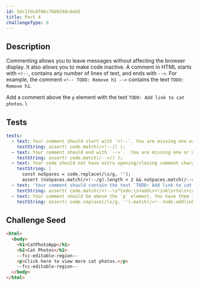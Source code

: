 ```yaml
---
id: 5dc17dc8f86c76b9248c6eb5
title: Part 4
challengeType: 0
---
```


## Description

<section id='description'>

Commenting allows you to leave messages without affecting the browser display. It also allows you to make code inactive. A comment in HTML starts with `<!--`, contains any number of lines of text, and ends with `-->`. For example, the comment `<!-- TODO: Remove h1 -->` contains the text `TODO: Remove h1`.

Add a comment above the `p` element with the text `TODO: Add link to cat photos`. \\

</section>

## Tests

<section id='tests'>

```yml
tests:
  - text: Your comment should start with `<!--`. You are missing one or more of the characters that define the start of a comment.
    testString: assert( code.match(/<!--/) );
  - text: Your comment should end with `-->`.  You are missing one or more of the characters that define the end of a comment.
    testString: assert( code.match(/-->/) );
  - text: Your code should not have extra opening/closing comment characters. You have an extra `<!--` or `-->` displaying in the browser.
    testString: |
      const noSpaces = code.replace(/\s/g, '');
      assert (noSpaces.match(/<!--/g).length < 2 && noSpaces.match(/-->/g).length < 2 );
  - text: 'Your comment should contain the text `TODO: Add link to cat photos`.'
    testString: assert( code.match(/<!--\s*todo:\s+add\s+link\s+to\s+cat\s+photos\s*-->/i) );
  - text: Your comment should be above the `p` element. You have them in the wrong order.
    testString: assert( code.replace(/\s/g, '').match(/<!--todo:addlinktocatphotos--><p>clickheretoviewmorecatphotos\.?<\/p>/i) );

```

</section>

## Challenge Seed

<section id='challengeSeed'>

<div id='html-seed'>

```html
<html>
  <body>
    <h1>CatPhotoApp</h1>
    <h2>Cat Photos</h2>
    --fcc-editable-region--
    <p>Click here to view more cat photos.</p>
    --fcc-editable-region--
  </body>
</html>
```

</div>

</section>
